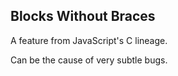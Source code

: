 ## Blocks Without Braces

A feature from JavaScript's C lineage. <!-- .element: class="fragment" -->

Can be the cause of very subtle bugs. <!-- .element: class="fragment" -->